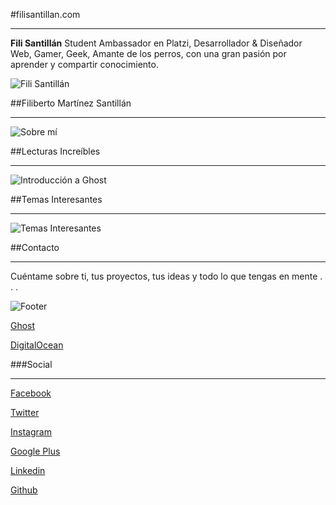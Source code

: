 #filisantillan.com

***

**Fili Santillán** Student Ambassador en Platzi, Desarrollador & Diseñador Web, Gamer, Geek, Amante de los perros, con una gran pasión por aprender y compartir conocimiento.

![Fili Santillán](https://s-media-cache-ak0.pinimg.com/originals/57/6c/44/576c4457cef97f90b4e4bd7912e1a96d.png)

##Filiberto Martínez Santillán

***

![Sobre mí](https://s-media-cache-ak0.pinimg.com/originals/22/8c/1e/228c1ea8dfc5d62d4dffe642a452e1c3.png)

##Lecturas Increíbles

***

![Introducción a Ghost](https://s-media-cache-ak0.pinimg.com/originals/03/cb/4b/03cb4b7312d83fc75c1668059b7a50e0.png)

##Temas Interesantes

***

![Temas Interesantes](https://s-media-cache-ak0.pinimg.com/originals/b9/02/42/b9024208536cf5a7d7d3568a51ef5ed5.png)

##Contacto

***

Cuéntame sobre ti, tus proyectos, tus ideas y todo lo que tengas en mente . . . 

![Footer](https://s-media-cache-ak0.pinimg.com/originals/f4/c9/9c/f4c99c3d57ab493b37edc22c97482101.png)

[Ghost](https://ghost.org/download/)

[DigitalOcean](https://www.digitalocean.com/?refcode=c4c217c06b83)

###Social

***

[Facebook](https://www.facebook.com/FiliSantillanMX)

[Twitter](https://twitter.com/FiliMX)

[Instagram](https://instagram.com/filimx/)

[Google Plus](https://plus.google.com/+FiliMartínezZ)

[Linkedin](https://mx.linkedin.com/in/filisantillan)

[Github](https://github.com/FiliMX)




